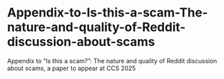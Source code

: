 # Appendix-to-Is-this-a-scam-The-nature-and-quality-of-Reddit-discussion-about-scams
Appendix to “Is this a scam?”: The nature and quality of Reddit discussion about scams, a paper to appear at CCS 2025
